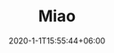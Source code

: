 ---
title: "Miao"
date: 2020-1-1T15:55:44+06:00
keywords: "武汉UI设计 武汉UI设计公司 UI设计 UX设计 UE设计"
type: portfolio
image: "images/projects/3/project-thumb-three.jpg"
category: ["APP/社交"]
project_images: ["images/projects/3/project-detail-thumb-three.jpg"]
weight: 115
---
